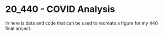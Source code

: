 # 20_440 - COVID Analysis

In here is data and code that can be used to recreate a figure for my 440 final project.
